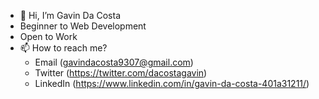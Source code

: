 - 👋 Hi, I’m Gavin Da Costa
- Beginner to Web Development
- Open to Work
- 📫 How to reach me?
  - Email (gavindacosta9307@gmail.com)
  - Twitter (https://twitter.com/dacostagavin)
  - LinkedIn (https://www.linkedin.com/in/gavin-da-costa-401a31211/)

<!---
Gavin9307/Gavin9307 is a ✨ special ✨ repository because its `README.md` (this file) appears on your GitHub profile.
You can click the Preview link to take a look at your changes.
--->
